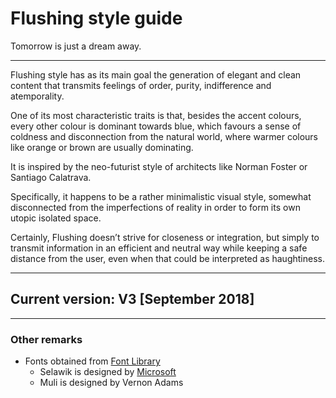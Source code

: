 # Flushing style guide
Tomorrow is just a dream away.
___
Flushing style has as its main goal the generation of elegant and clean content that transmits feelings of order, purity, indifference and atemporality.

One of its most characteristic traits is that, besides the accent colours, every other colour is dominant towards blue, which favours a sense of coldness and disconnection from the natural world, where warmer colours like orange or brown are usually dominating.

It is inspired by the neo-futurist style of architects like Norman Foster or Santiago Calatrava.

Specifically, it happens to be a rather minimalistic visual style, somewhat disconnected from the imperfections of reality in order to form its own utopic isolated space.

Certainly, Flushing doesn’t strive for closeness or integration, but simply to transmit information in an efficient and neutral way while keeping a safe distance from the user, even when that could be interpreted as haughtiness.
___
<h2>Current version: V3 [September 2018]</h2>

___
<h3>Other remarks</h3>

* Fonts obtained from [Font Library](https://fontlibrary.org)
    * Selawik is designed by [Microsoft](https://www.github.com/microsoft)
    * Muli is designed by Vernon Adams
